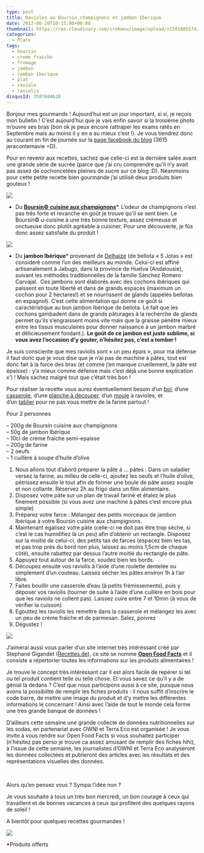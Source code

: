 ```yaml
---
type: post
title: Ravioles au Boursin champignons et jambon Iberique
date: 2012-06-20T10:15:00+00:00
thumbnail: https://res.cloudinary.com/crokmou/image/upload/v1501605574/20120531_ravioles_boursin_cuisine_champignon_jambon_iberique_0026-73x110_mal94s.jpg
categories: 
  - Plats
tags: 
  - boursin
  - creme fraiche
  - fromage
  - jambon
  - jambon iberique
  - plat
  - raviole
  - raviolis
disqusId: 3587684628
---
```


Bonjour mes gourmands ! Aujourd’hui est un jour important, si si, je reçois mon bulletin ! C’est aujourd’hui que je vais enfin savoir si la troisième photo m’ouvre ses bras (bon ok je peux encore rattraper les exams ratés en Septembre mais au moins il y en a au mieux c’est !). Je vous tiendrez donc au courant en fin de journée sur la [page facebook du blog](https://www.facebook.com/pages/CroKMou/148093255259077) (3615 jeracontemavie =D).

Pour en revenir aux recettes, sachez que celle-ci est la dernière salée avant une grande série de sucrée (parce que j’ai cru comprendre qu’il n’y avait pas assez de cochoncetées pleines de sucre sur ce blog :D). Néanmoins pour cette petite recette bien gourmande j’ai utilisé deux produits bien gouteux !

[![](http://1.bp.blogspot.com/-MeWfMVJndGU/T-GQ9HcSdLI/AAAAAAAACpM/5h7yrOE4Xok/s1600/Cuisine_big_champignons.jpg)](http://www.boursin.be/fr/produits/boursin_cuisine_champignons.cfm)



*   Du **[Boursin© cuisine aux champignons](http://www.boursin.be/fr/produits/boursin_cuisine_champignons.cfm)***. L’odeur de champignons n’est pas très forte et revanche en goût je trouve qu’il se sent bien. Le Boursin© u-cuisine à une très bonne texture, assez crémeuse et onctueuse donc plutôt agréable à cuisiner. Pour une découverte, je fûs donc assez satisfaite du produit !

[![](http://1.bp.blogspot.com/-jsga2Hfaj14/T8oJQHWxwpI/AAAAAAAACds/x2IBBQwxbrI/s1600/image002.jpg)](http://fr.delhaize.be/)

*   Du **jambon Ibérique*** provenant de [Delhaize](http://fr.delhaize.be/) (de bellota « 5 Jotas » est considéré comme l’un des meilleurs au monde. Celui-ci est affiné artisanalement à Jabugo, dans la province de Huelva (Andalousie), suivant les méthodes traditionnelles de la famille Sánchez Romero Carvajal.  Ces jambons sont élaborés avec des cochons ibériques qui paissent en toute liberté et dans de grands espaces (maximum un cochon pour 2 hectares!) et se nourrissent de glands (appelés bellotas en espagnol). C’est cette alimentation qui donne ce goût si caractéristique au bon jambon ibérique de bellota. Le fait que les cochons gambadent dans de grands pâturages à la recherche de glands permet qu’ils s’engraissent moins vite mais que la graisse pénètre mieux entre les tissus musculaires pour donner naissance à un jambon marbré et délicieusement fondant.). **Le goût de ce jambon est juste sublime, si vous avez l’occasion d’y gouter, n’hésitez pas, c’est a tomber !**



Je suis consciente que mes raviolis sont « un peu épais », pour ma défense il faut donc que je vous dise que je n’ai pas de machine à pâtes, tout est donc fait à la force des bras (et comme j’en manque cruellement, la pâte est épaisse) : y’a mieux comme défense mais c’est déjà une bonne explication x’) ! Mais sachez malgré tout que c’était très bon !

Pour réaliser la recette vous aurez éventuellement besoin d’un [bol](http://www.rueducommerce.fr/m/pl/malid:4769881), d’une [casserole](http://www.rueducommerce.fr/m/pl/malid:115), d’une [planche à découper](http://www.blogger.com/%22http://www.rueducommerce.fr/m/pl/malid:4820408%20%22), d’un [moule](http://www.rueducommerce.fr/m/pl/malid:5325292) à ravioles, et d’un [tablier](http://www.rueducommerce.fr/m/pl/malid:261) pour ne pas vous mettre de la farine partout !



Pour 2 personnes

– 200g de Boursin cuisine aux champignons  
– 50g de jambon Ibérique  
– 10cl de crème fraiche semi-epaisse  
– 200g de farine  
– 2 oeufs  
– 1 cuillère à soupe d’huile d’olive

1) Nous allons tout d’abord préparer la pâte à … pâtes : Dans un saladier versez la farine, au milieu de celle-ci, ajoutez les oeufs et l’huile d’olive, pétrissez ensuite le tout afin de former une boule de pâte assez souple et non collante. Réservez 2h au frigo dans un film alimentaire.  
2) Disposez votre pâte sur un plan de travail fariné et étalez le plus finement possible (si vous avez une machine à pâtes c’est encore plus simple)  
3) Préparez votre farce : Mélangez des petits morceaux de jambon Ibérique à votre Boursin cuisine aux champignons.  
4) Maintenant égalisez votre pâte (celle-ci ne doit pas être trop sèche, si c’est le cas humidifiez là un peu) afin d’obtenir un rectangle. Disposez sur la moitié de celui-ci, des petits tas de farces (espacez bien les tas, et pas trop près du bord non plus, laissez au moins 1,5cm de chaque côté), ensuite rabattez par dessus l’autre moitié du rectangle de pâte.  
5) Appuyez tout autour de la farce, soudez bien les bords.  
6) Découpez ensuite vos raviolis à l’aide d’une roulette dentelée ou simplement d’un couteau. Laissez sécher les pâtes environ 1h à l’air libre.  
7) Faites bouillir une casserole d’eau (à petits frémissements), puis y déposer vos raviolis (tourner de suite à l’aide d’une cuillère en bois pour que les raviolis ne collent pas). Laissez cuire entre 7 et 10min (à vous de vérifier la cuisson)  
8) Egouttez les raviolis les remettre dans la casserole et mélangez les avec un peu de crème fraiche et de parmesan. Salez, poivrez  
9) Dégustez !



[![](http://2.bp.blogspot.com/-eJrZeW05QfY/T-GXCdo5eBI/AAAAAAAACpk/6Pr3QdySywk/s200/openfoodfacts-logo-fr.png)](http://2.bp.blogspot.com/-eJrZeW05QfY/T-GXCdo5eBI/AAAAAAAACpk/6Pr3QdySywk/s1600/openfoodfacts-logo-fr.png)

J’aimerai aussi vous parler d’un site internet très intéréssant créé par Stephane Gigandet ([Recettes.de](http://recettes.de/)), ce site se nomme **[Open Food Facts](http://fr.openfoodfacts.org/)** et il consiste a répertorier toutes les informations sur les produits alimentaires !

Je trouve le concept très intéréssant car il est alors facile de repérer si tel ou tel produit contient telle ou telle chose. Et vous savez ce qu’il y a de génial là dedans ? C’est que nous participons aussi à ce site, puisque nous avons la possibilité de remplir les fiches produits : il nous suffit d’inscrire le code barre, de mettre une image du produit et d’y mettre les différentes informations le concernant ! Ainsi avec l’aide de tout le monde cela forme une très grande banque de données !

D’ailleurs cette semaine une grande collecte de données nutritionnelles sur les sodas, en partenariat avec OWNI et Terra Eco est organisée ! Je vous invite à vous rendre sur Open Food Facts si vous souhaitez participer (n’hésitez pas perso je trouve ca assez amusant de remplir des fiches hihi), à l’issue de cette semaine, les journalistes d’OWNI et Terra Eco analyseront les données collectées et publieront des articles avec les résultats et des représentations visuelles des données.

 

Alors qu’en pensez vous ? Sympa l’idée non ?

Je vous souhaite à tous un très bon mercredi, un bon courage à ceux qui travaillent et de bonnes vacances à ceux qui profitent des quelques rayons de soleil !

A bientôt pour quelques recettes gourmandes !

[![](http://4.bp.blogspot.com/-f-qb7LbUkkA/T-GUBYi3v6I/AAAAAAAACpY/kdNOf5Tfvxs/s1600/kawaii_onionhead_42.gif)](http://4.bp.blogspot.com/-f-qb7LbUkkA/T-GUBYi3v6I/AAAAAAAACpY/kdNOf5Tfvxs/s1600/kawaii_onionhead_42.gif)

*Produits offerts